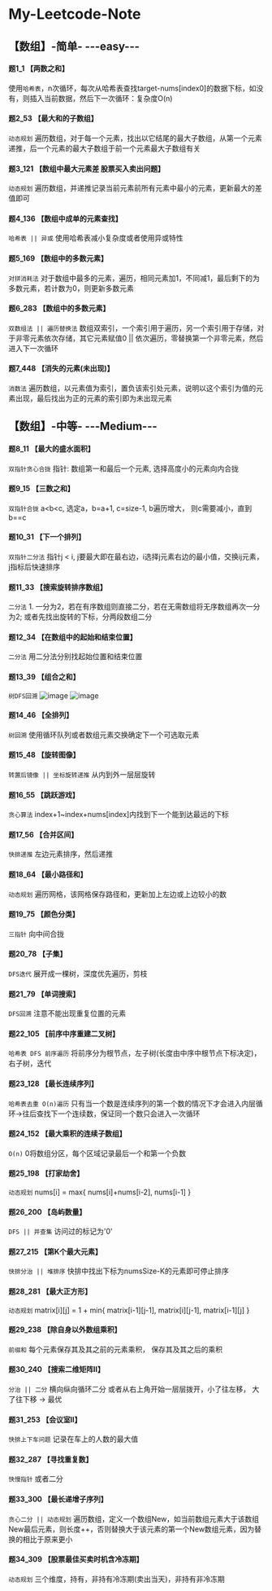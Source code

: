 # My-Leetcode-Note

## 【数组】-简单- ---easy---

#### 题1_1 【两数之和】
使用```哈希表```，n次循环，每次从哈希表查找target-nums[index0]的数据下标，如没有，则插入当前数据，然后下一次循环：复杂度O(n)

#### 题2_53 【最大和的子数组】
```动态规划``` 遍历数组，对于每一个元素，找出以它结尾的最大子数组，从第一个元素递推，后一个元素的最大子数组于前一个元素最大子数组有关

#### 题3_121 【数组中最大元素差 股票买入卖出问题】
```动态规划``` 遍历数组，并递推记录当前元素前所有元素中最小的元素，更新最大的差值即可

#### 题4_136 【数组中成单的元素查找】
```哈希表 || 异或``` 使用哈希表减小复杂度或者使用异或特性

#### 题5_169 【数组中的多数元素】
```对拼消耗法``` 对于数组中最多的元素，遍历，相同元素加1，不同减1，最后剩下的为多数元素，若计数为0，则更新多数元素

#### 题6_283 【数组中的多数元素】
```双数组法 || 遍历替换法``` 数组双索引，一个索引用于遍历，另一个索引用于存储，对于非零元素依次存储，其它元素赋值0 || 依次遍历，零替换第一个非零元素，然后进入下一次循环

#### 题7_448 【消失的元素(未出现)】
```消数法``` 遍历数组，以元素值为索引，置负该索引处元素，说明以这个索引为值的元素出现，最后找出为正的元素的索引即为未出现元素

## 【数组】-中等- ---Medium---

#### 题8_11 【最大的盛水面积】
```双指针贪心合拢``` 指针: 数组第一和最后一个元素, 选择高度小的元素向内合拢

#### 题9_15 【三数之和】
```双指针合拢``` a<b<c, 选定a，b=a+1, c=size-1, b遍历增大， 则c需要减小，直到b==c

#### 题10_31 【下一个排列】
```双指针二分法``` 指针j < i, j要最大即在最右边，i选择j元素右边的最小值，交换ij元素，j指标后快速排序

#### 题11_33 【搜索旋转排序数组】
```二分法``` 1. 一分为2，若在有序数组则直接二分，若在无需数组将无序数组再次一分为2; 或者先找出旋转的下标，分两段数组二分

#### 题12_34 【在数组中的起始和结束位置】
```二分法``` 用二分法分别找起始位置和结束位置

#### 题13_39 【组合之和】
```树DFS回溯```
![image](https://github.com/ShieldQiQi/My-Leetcode-Note/blob/main/image/13_39_1.png)
![image](https://github.com/ShieldQiQi/My-Leetcode-Note/blob/main/image/13_39_2.png)

#### 题14_46 【全排列】
```树回溯``` 使用循环队列或者数组元素交换确定下一个可选取元素

#### 题15_48 【旋转图像】
```转置后镜像 || 坐标旋转递推``` 从内到外一层层旋转

#### 题16_55 【跳跃游戏】
```贪心算法``` index+1~index+nums[index]内找到下一个能到达最远的下标

#### 题17_56 【合并区间】
```快排递推``` 左边元素排序，然后递推

#### 题18_64 【最小路径和】
```动态规划``` 遍历网格，该网格保存路径和，更新加上左边或上边较小的数

#### 题19_75 【颜色分类】
```三指针``` 向中间合拢

#### 题20_78 【子集】
```DFS迭代``` 展开成一棵树，深度优先遍历，剪枝

#### 题21_79 【单词搜索】
```DFS回溯``` 注意不能出现重复位置的元素

#### 题22_105 【前序中序重建二叉树】
```哈希表 DFS 前序遍历``` 将前序分为根节点，左子树(长度由中序中根节点下标决定)，右子树，迭代

#### 题23_128 【最长连续序列】
```哈希表去重 O(n)遍历``` 只有当一个数是连续序列的第一个数的情况下才会进入内层循环->往后查找下一个连续数，保证同一个数只会进入一次循环

#### 题24_152 【最大乘积的连续子数组】
```O(n)``` 0将数组分区，每个区域记录最后一个和第一个负数

#### 题25_198 【打家劫舍】
```动态规划``` nums[i] = max{ nums[i]+nums[i-2], nums[i-1] }

#### 题26_200 【岛屿数量】
```DFS || 并查集``` 访问过的标记为'0'

#### 题27_215 【第K个最大元素】
```快排分治 || 堆排序``` 快排中找出下标为numsSize-K的元素即可停止排序

#### 题28_281 【最大正方形】
```动态规划``` matrix[i][j] = 1 + min{ matrix[i-1][j-1], matrix[i][j-1], matrix[i-1][j] }

#### 题29_238 【除自身以外数组乘积】
```前缀和``` 每个元素保存其及其之前的元素乘积， 保存其及其之后的乘积

#### 题30_240 【搜索二维矩阵Ⅱ】
```分治 || 二分``` 横向纵向循环二分 或者从右上角开始一层层拨开，小了往左移， 大了往下移 -> 最优

#### 题31_253 【会议室Ⅱ】
```快排上下车问题``` 记录在车上的人数的最大值

#### 题32_287 【寻找重复数】
```快慢指针``` 或者二分

#### 题33_300 【最长递增子序列】
```贪心二分 || 动态规划``` 遍历数组，定义一个数组New，如当前数组元素大于该数组New最后元素，则长度++，否则替换大于该元素的第一个New数组元素，因为替换的相比于原来更小

#### 题34_309 【股票最佳买卖时机含冷冻期】
```动态规划``` 三个维度，持有，非持有冷冻期(卖出当天)，非持有非冷冻期